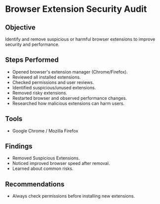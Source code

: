 # Browser Extension Security Audit

## Objective
Identify and remove suspicious or harmful browser extensions to improve security and performance.

## Steps Performed
-   Opened browser's extension manager (Chrome/Firefox).
-   Reviewed all installed extensions.
-   Checked permissions and user reviews.
-   Identified suspicious/unused extensions.
-   Removed risky extensions.
-   Restarted browser and observed performance changes.
-    Researched how malicious extensions can harm users.

## Tools 
-  Google Chrome / Mozilla Firefox

## Findings
-  Removed Suspicious Extensions.
-  Noticed improved browser speed after removal.
-  Learned about common risks.

## Recommendations
-   Always check permissions before installing new extensions.

